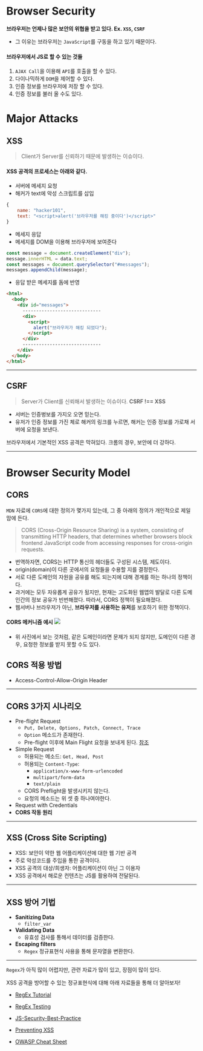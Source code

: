 # Browser Security

**브라우저는 언제나 많은 보안의 위협을 받고 있다. Ex. `XSS`, `CSRF`**

- 그 이유는 브라우저는 `JavaScript`를 구동을 하고 있기 때문이다.

#### 브라우저에서 JS로 할 수 있는 것들

1. `AJAX Call`을 이용해 `API`를 호출을 할 수 있다.
2. 다이나믹하게 `DOM`을 제어할 수 있다.
3. 인증 정보를 브라우저에 저장 할 수 있다.
4. 인증 정보를 불러 올 수도 있다.

# Major Attacks

## XSS

> Client가 Server를 신뢰하기 때문에 발생하는 이슈이다.

#### XSS 공격의 프로세스는 아래와 같다.

- 서버에 메세지 요청
- 해커가 text에 악성 스크립트를 삽입

```js
{
    name: "hacker101",
    text: "<script>alert('브라우저를 해킹 중이다')</script>"
}
```

- 메세지 응답
- 메세지를 DOM을 이용해 브라우저에 보여준다

```js
const message = document.createElement("div");
message.innerHTML = data.text;
const messages = document.querySelector("#messages");
messages.appendChild(message);
```

- 응답 받은 메세지를 돔에 반영

```html
<html>
  <body>
    <div id="messages">
      -----------------------------
      <div>
        <script>
          alert("브라우저가 해킹 되었다");
        </script>
      </div>
      -----------------------------
    </div>
  </body>
</html>
```

---

## CSRF

> Server가 Client를 신뢰해서 발생하는 이슈이다. **CSRF !== XSS**

- 서버는 인증벙보를 가지오 오면 믿는다.
- 유저가 인증 정보를 가진 체로 해커의 링크를 누르면, 해커는 인증 정보를 가로채 서버에 요청을 보낸다.

브라우저에서 기본적인 XSS 공격은 막혀있다. 크롬의 경우, 보안에 더 강하다.

---

# Browser Security Model

## CORS

`MDN` 자료에 `CORS`에 대한 정의가 몇가지 있는데, 그 중 아래의 정의가 개인적으로 제일 맘에 든다.

> CORS (Cross-Origin Resource Sharing) is a system, consisting of transmitting HTTP headers, that determines whether browsers block frontend JavaScript code from accessing responses for cross-origin requests.

- 번역하자면, CORS는 HTTP 통신의 헤더들도 구성된 시스템, 제도이다.
- origin(domain)이 다른 곳에서의 요청들을 수용할 지를 결정한다.
- 서로 다른 도메인의 자원을 공유를 해도 되는지에 대해 경계를 하는 하나의 정책이다.
- 과거에는 모두 자유롭게 공유가 됬지만, 현재는 고도화된 웹앱의 발달로 다른 도메인간의 정보 공유가 빈번해졌다. 따라서, CORS 정책이 필요해졌다.
- 웹서버나 브라우저가 아닌, **브라우저를 사용하는 유저**를 보호하기 위한 정책이다.

#### CORS 메커니즘 예시 <img src="https://mdn.mozillademos.org/files/14295/CORS_principle.png">

- 위 사진에서 보는 것처럼, 같은 도메인이라면 문제가 되지 않지만, 도메인이 다른 경우, 요청한 정보를 받지 못할 수도 있다.

## CORS 적용 방법

- Access-Control-Allow-Origin Header

---

## CORS 3가지 시나리오

- Pre-flight Request
  - `Put, Delete, Options, Patch, Connect, Trace`
  - `Option` 메소드가 존재한다.
  - Pre-flight 이후에 Main Flight 요청을 보내게 된다. [참조](https://developer.mozilla.org/en-US/docs/Web/HTTP/CORS)
- Simple Request
  - 허용되는 메소드: `Get, Head, Post`
  - 허용되는 `Content-Type`:
    - `application/x-www-form-urlencoded`
    - `multipart/form-data`
    - `text/plain`
  - CORS Preflight을 발생시키지 않는다.
  - 요청의 메소드는 위 셋 중 하나여야한다.
- Request with Credentials
- **CORS 작동 원리**

---

## XSS (Cross Site Scripting)

- XSS: 보안이 약한 웹 어플리케이션에 대한 웹 기반 공격
- 주로 악성코드를 주입을 통한 공격이다.
- XSS 공격의 대상/희생자: 어플리케이션이 아닌 그 이용자
- XSS 공격에서 해로운 컨텐츠는 JS를 활용하여 전달된다.

---

## XSS 방어 기법

- **Sanitizing Data**
  - `filter_var`
- **Validating Data**
  - 유효성 검사를 통해서 데이터를 검증한다.
- **Escaping filters**
  - `Regex` 정규표현식 사용을 통해 문자열을 변환한다.

---

`Regex`가 아직 많이 어렵지만, 관련 자료가 많이 있고, 장점이 많이 있다.

XSS 공격을 방어할 수 있는 정규표현식에 대해 아래 자료들을 통해 더 알아보자!

- [RegEx Tutorial](https://flaviocopes.com/javascript-regular-expressions/#introduction-to-regular-expressions)

- [RegEx Testing](https://www.regextester.com/96605)

- [JS-Security-Best-Practice](https://docs.wpvip.com/technical-references/security/javascript-security-recommendations/)

- [Preventing XSS](https://gomakethings.com/preventing-cross-site-scripting-attacks-when-using-innerhtml-in-vanilla-javascript/)

- [OWASP Cheat Sheet](https://github.com/OWASP/CheatSheetSeries)
